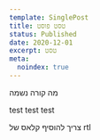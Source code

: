 ```yaml
---
template: SinglePost
title: טסט פוסט
status: Published
date: 2020-12-01
excerpt: טסט
meta:
  noindex: true
---
```

מה קורה נשמה

test test test

צריך להוסיף קלאס של rtl